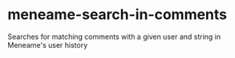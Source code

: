 # meneame-search-in-comments
Searches for matching comments with a given user and string in Meneame's  user history
